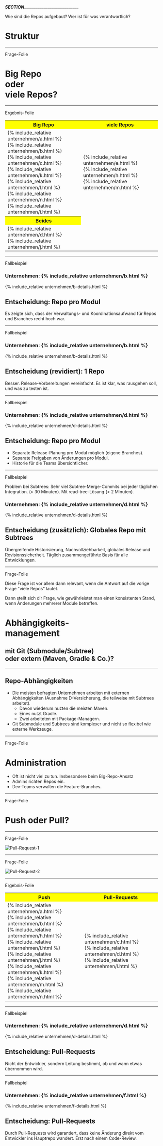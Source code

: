 ___SECTION_______________________________

  <aside class="notes">
  Wie sind die Repos aufgebaut?
  Wer ist für was verantwortlich?
  </aside>

Struktur
========





_________________________________________

  <aside class="notes">
  Frage-Folie
  </aside>

Big Repo<br/>oder<br/>viele Repos?
==================================






_________________________________________


  <aside class="notes">
  Ergebnis-Folie
  </aside>

<table cellspacing="15">
  <tr bgcolor="yellow">
    <th>&nbsp;Big Repo</th>
    <th>&nbsp;viele Repos</th>
  </tr>
  <tr>
    <td>
      {% include_relative unternehmen/a.html %}<br/>
      {% include_relative unternehmen/b.html %}<br/>
      {% include_relative unternehmen/c.html %}<br/>
      {% include_relative unternehmen/k.html %}<br/>
      {% include_relative unternehmen/l.html %}<br/>
      {% include_relative unternehmen/n.html %}<br/>
      {% include_relative unternehmen/i.html %}
    </td>
    <td>
      {% include_relative unternehmen/e.html %}<br/>
      {% include_relative unternehmen/h.html %}<br/>
      {% include_relative unternehmen/m.html %}
    </td>
  </tr>
  <tr bgcolor="yellow">
    <th>&nbsp;Beides</th>
  </tr>
  </tr>
    <td>
      {% include_relative unternehmen/d.html %}<br/>
      {% include_relative unternehmen/j.html %}
    </td>
  <tr>
</table>





_________________________________________


  <aside class="notes">
  Fallbeispiel
  </aside>

### Unternehmen: {% include_relative unternehmen/b.html %}

{% include_relative unternehmen/b-details.html %}


## Entscheidung: Repo pro Modul

Es zeigte sich, dass der Verwaltungs- und Koordinationsaufwand für Repos und Branches recht hoch war.






_________________________________________


  <aside class="notes">
  Fallbeispiel
  </aside>

### Unternehmen: {% include_relative unternehmen/b.html %}

{% include_relative unternehmen/b-details.html %}

## Entscheidung (revidiert): 1 Repo

Besser. Release-Vorbereitungen vereinfacht. Es ist klar, was rausgehen soll, und was zu testen ist.


<!-- TODO evtl. C Finanzen -->




_________________________________________


  <aside class="notes">
  Fallbeispiel
  </aside>

### Unternehmen: {% include_relative unternehmen/d.html %}

{% include_relative unternehmen/d-details.html %}


Entscheidung: Repo pro Modul
--------------------------------

 * Separate Release-Planung pro Modul möglich (eigene Branches).
 * Separate Freigaben von Änderungen pro Modul.
 * Historie für die Teams übersichtlicher.





_________________________________________


  <aside class="notes">
  Fallbeispiel

  Problem bei Subtrees: Sehr viel Subtree-Merge-Commits bei jeder täglichen Integration. (> 30 Minuten). Mit read-tree-Lösung (< 2 Minuten).
  </aside>

### Unternehmen: {% include_relative unternehmen/d.html %}

{% include_relative unternehmen/d-details.html %}


Entscheidung (zusätzlich): Globales Repo mit Subtrees
--------------------------------

Übergreifende Historisierung, Nachvollziehbarkeit, globales Release und Revisionssicherheit. Täglich zusammengeführte Basis für alle Entwicklungen.





<!-- TODO evtl. E embedded -->


_________________________________________


  <aside class="notes">
  Frage-Folie

  Diese Frage ist vor allem dann relevant, wenn die Antwort auf die
  vorige Frage "viele Repos" lautet.

  Dann stellt sich dir Frage, wie gewährleistet man einen konsistenten
  Stand, wenn Änderungen mehrerer Module betreffen.
  </aside>


# Abhängigkeits-<br/>management

## mit Git (Submodule/Subtree)<br/>oder extern (Maven, Gradle & Co.)?



_________________________________________


  <aside class="notes">
  </aside>

Repo-Abhängigkeiten
-------------------

 * Die meisten befragten Unternehmen arbeiten mit externen Abhängigkeiten (Ausnahme D-Versicherung, die teilweise mit Subtrees arbeitet).
   * Davon wiederum nuzten die meisten Maven.
   * Eines nutzt Gradle.
   * Zwei arbeiteten mit Package-Managern.
 * Git Submodule und Subtrees sind komplexer und nicht so flexibel wie externe Werkzeuge.





_________________________________________


  <aside class="notes">
  Frage-Folie
  </aside>

Administration
==============

 * Oft ist nicht viel zu tun. Insbesondere beim Big-Repo-Ansatz
 * Admins richten Repos ein.
 * Dev-Teams verwalten die Feature-Branches.







_________________________________________


  <aside class="notes">
  Frage-Folie
  </aside>

Push oder Pull?
=======================





_________________________________________


  <aside class="notes">
  Frage-Folie
  </aside>

![Pull-Request-1](pull-requests-1.png)






_________________________________________


  <aside class="notes">
  Frage-Folie
  </aside>

![Pull-Request-2](pull-requests-2.png)






_________________________________________


  <aside class="notes">
  Ergebnis-Folie
  </aside>

<table cellspacing="15">
  <tr bgcolor="yellow">
    <th>&nbsp;Push</th>
    <th>&nbsp;Pull-Requests</th>
  </tr>
  <tr>
    <td>
      {% include_relative unternehmen/a.html %}<br/>
      {% include_relative unternehmen/b.html %}<br/>
      {% include_relative unternehmen/h.html %}<br/>
      {% include_relative unternehmen/i.html %}<br/>
      {% include_relative unternehmen/j.html %}<br/>
      {% include_relative unternehmen/k.html %}<br/>
      {% include_relative unternehmen/m.html %}<br/>
      {% include_relative unternehmen/n.html %}
    </td>
    <td>
      {% include_relative unternehmen/c.html %}<br/>
      {% include_relative unternehmen/d.html %}<br/>
      {% include_relative unternehmen/l.html %}
    </td>
  </tr>
</table>






_________________________________________


  <aside class="notes">
  Fallbeispiel
  </aside>

### Unternehmen: {% include_relative unternehmen/d.html %}

{% include_relative unternehmen/d-details.html %}

Entscheidung: Pull-Requests
---------------------------

Nicht der Entwickler, sondern Leitung bestimmt, ob und wann etwas übernommen wird.






_________________________________________


  <aside class="notes">
  Fallbeispiel
  </aside>

### Unternehmen: {% include_relative unternehmen/f.html %}

{% include_relative unternehmen/f-details.html %}

## Entscheidung: Pull-Requests

Durch Pull-Requests wird garantiert, dass keine Änderung direkt vom Entwickler ins Hauptrepo wandert. Erst nach einem Code-Review.
